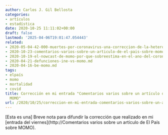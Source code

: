 ```yaml
---
author: Carlos J. Gil Bellosta
categories:
- artículos
- estadística
date: 2020-10-25 11:11:02+00:00
draft: false
lastmod: '2025-04-06T19:01:47.054443'
related:
- 2020-05-04-42-000-muertes-por-coronavirus-una-correccion-de-la-heterogeneidad.md
- 2020-10-23-comentarios-varios-sobre-un-articulo-de-el-pais-sobre-momo.md
- 2020-10-19-el-nowcast-de-momo-por-que-sobreestima-en-el-ano-del-coronavirus-y-que-pasara-en-los-siguientes-si-no-se-remedia.md
- 2020-04-21-defunciones-ine-vs-momo.md
- 2020-04-16-be-momo.md
tags:
- elpaís
- momo
- mortalidad
- covid
title: Corrección en mi entrada "Comentarios varios sobre un artículo de El País sobre
  MOMO"
url: /2020/10/25/correccion-en-mi-entrada-comentarios-varios-sobre-un-articulo-de-el-pais-sobre-momo/
---
```


[Esta es una] Breve nota para difundir la corrección que realizado en mi [entrada del viernes](http://Comentarios varios sobre un artículo de El País sobre MOMO).